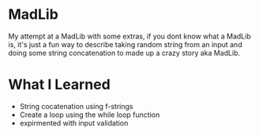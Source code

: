 # MadLib

My attempt at a MadLib with some extras, if you dont know what a MadLib is, it's just a fun way to describe taking random string from an input and doing some string concatenation to made up a crazy story aka MadLib.

# What I Learned

* String cocatenation using f-strings
* Create a loop using the while loop function
* expirmented with input validation

